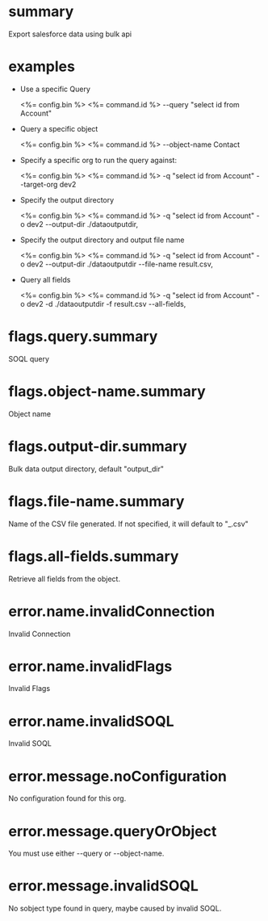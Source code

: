 # summary

Export salesforce data using bulk api

# examples

- Use a specific Query

  <%= config.bin %> <%= command.id %> --query "select id from Account"

- Query a specific object

  <%= config.bin %> <%= command.id %> --object-name Contact

- Specify a specific org to run the query against:

  <%= config.bin %> <%= command.id %> -q "select id from Account" --target-org dev2

- Specify the output directory

  <%= config.bin %> <%= command.id %> -q "select id from Account" -o dev2 --output-dir ./dataoutputdir,

- Specify the output directory and output file name

  <%= config.bin %> <%= command.id %> -q "select id from Account" -o dev2 --output-dir ./dataoutputdir --file-name result.csv,

- Query all fields

  <%= config.bin %> <%= command.id %> -q "select id from Account" -o dev2 -d ./dataoutputdir -f result.csv --all-fields,

# flags.query.summary

SOQL query

# flags.object-name.summary

Object name

# flags.output-dir.summary

Bulk data output directory, default "output_dir"

# flags.file-name.summary

Name of the CSV file generated. If not specified, it will default to "<objectname>\_<timestamp>.csv"

# flags.all-fields.summary

Retrieve all fields from the object.

# error.name.invalidConnection

Invalid Connection

# error.name.invalidFlags

Invalid Flags

# error.name.invalidSOQL

Invalid SOQL

# error.message.noConfiguration

No configuration found for this org.

# error.message.queryOrObject

You must use either --query or --object-name.

# error.message.invalidSOQL

No sobject type found in query, maybe caused by invalid SOQL.
